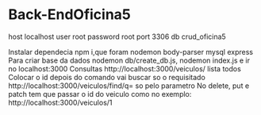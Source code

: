 # Back-EndOficina5

host	localhost
user	root
password	root
port	3306
db	crud_oficina5

Instalar dependecia npm i,que foram nodemon body-parser mysql express
Para criar base da dados nodemon db/create_db.js, nodemon index.js e ir no localhost:3000
Consultas http://localhost:3000/veiculos/ lista todos
Colocar o id depois do comando vai buscar so o requisitado http://localhost:3000/veiculos/find/q= so pelo parametro 
No delete, put e patch tem que passar o id do veiculo como no exemplo: http://localhost:3000/veiculos/1


